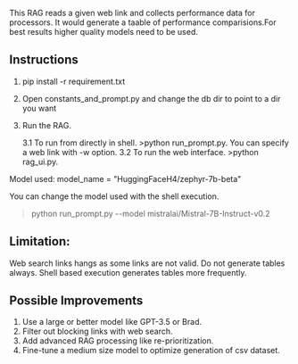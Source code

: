 


This RAG reads a given web link and collects performance data for processors.
It would generate a taable of performance comparisions.For best results higher quality models need to be used.

Instructions
-------------

1. pip install -r requirement.txt
2. Open constants_and_prompt.py and change the db dir to point to a dir you want
3. Run the RAG.

   3.1 To run from directly in shell.
        >python run_prompt.py.
      You can specify a web link with -w option.
   3.2 To run the web interface.
        >python rag_ui.py.

Model used:
  model_name = "HuggingFaceH4/zephyr-7b-beta"

You can change the model used with the shell execution.
 > python run_prompt.py --model mistralai/Mistral-7B-Instruct-v0.2 

Limitation:
--------------------
Web search links hangs as some links are not valid.
Do not generate tables always.
Shell based execution generates tables more frequently.

Possible Improvements
--------------------------------
1. Use a large or better model like GPT-3.5 or Brad.
2. Filter out blocking links with web search.
3. Add advanced RAG processing like re-prioritization.
4. Fine-tune a medium size model to optimize generation of csv dataset.
